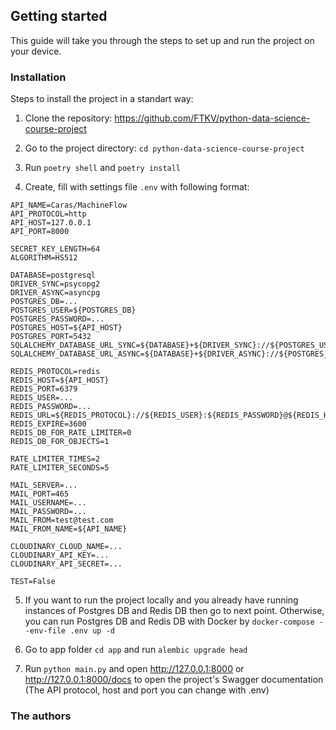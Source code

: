 ## Getting started

This guide will take you through the steps to set up and run the project on your device.

### Installation

Steps to install the project in a standart way:

1. Clone the repository: https://github.com/FTKV/python-data-science-course-project

2. Go to the project directory: `cd python-data-science-course-project`

3. Run `poetry shell` and `poetry install`

4. Create, fill with settings file `.env` with following format:

```
API_NAME=Caras/MachineFlow
API_PROTOCOL=http
API_HOST=127.0.0.1
API_PORT=8000

SECRET_KEY_LENGTH=64
ALGORITHM=HS512

DATABASE=postgresql
DRIVER_SYNC=psycopg2
DRIVER_ASYNC=asyncpg
POSTGRES_DB=...
POSTGRES_USER=${POSTGRES_DB}
POSTGRES_PASSWORD=...
POSTGRES_HOST=${API_HOST}
POSTGRES_PORT=5432
SQLALCHEMY_DATABASE_URL_SYNC=${DATABASE}+${DRIVER_SYNC}://${POSTGRES_USER}:${POSTGRES_PASSWORD}@${POSTGRES_HOST}:${POSTGRES_PORT}/${POSTGRES_DB}
SQLALCHEMY_DATABASE_URL_ASYNC=${DATABASE}+${DRIVER_ASYNC}://${POSTGRES_USER}:${POSTGRES_PASSWORD}@${POSTGRES_HOST}:${POSTGRES_PORT}/${POSTGRES_DB}

REDIS_PROTOCOL=redis
REDIS_HOST=${API_HOST}
REDIS_PORT=6379
REDIS_USER=...
REDIS_PASSWORD=...
REDIS_URL=${REDIS_PROTOCOL}://${REDIS_USER}:${REDIS_PASSWORD}@${REDIS_HOST}:${REDIS_PORT}
REDIS_EXPIRE=3600
REDIS_DB_FOR_RATE_LIMITER=0
REDIS_DB_FOR_OBJECTS=1

RATE_LIMITER_TIMES=2
RATE_LIMITER_SECONDS=5

MAIL_SERVER=...
MAIL_PORT=465
MAIL_USERNAME=...
MAIL_PASSWORD=...
MAIL_FROM=test@test.com
MAIL_FROM_NAME=${API_NAME}

CLOUDINARY_CLOUD_NAME=...
CLOUDINARY_API_KEY=...
CLOUDINARY_API_SECRET=...

TEST=False
```

5. If you want to run the project locally and you already have running instances of Postgres DB and Redis DB then go to next point. Otherwise, you can run Postgres DB and Redis DB with Docker by `docker-compose --env-file .env up -d`

6. Go to app folder `cd app` and run `alembic upgrade head`

7. Run `python main.py` and open http://127.0.0.1:8000 or http://127.0.0.1:8000/docs to open the project's Swagger documentation (The API protocol, host and port you can change with .env)

### The authors

